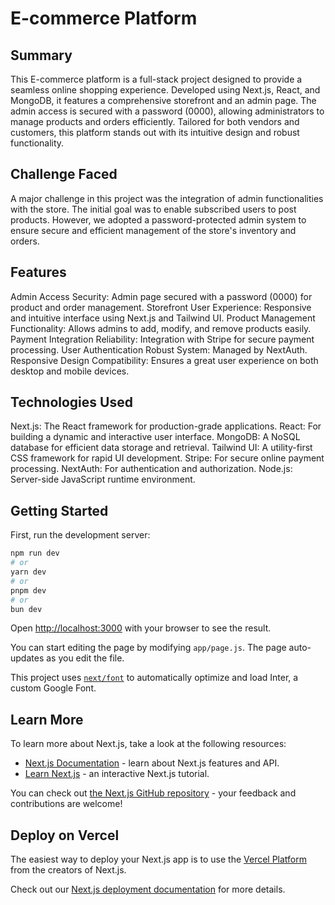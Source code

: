 # E-commerce Platform

## Summary

This E-commerce platform is a full-stack project designed to provide a seamless online shopping experience. Developed using Next.js, React, and MongoDB, it features a comprehensive storefront and an admin page. The admin access is secured with a password (0000), allowing administrators to manage products and orders efficiently. Tailored for both vendors and customers, this platform stands out with its intuitive design and robust functionality.

## Challenge Faced
A major challenge in this project was the integration of admin functionalities with the store. The initial goal was to enable subscribed users to post products. However, we adopted a password-protected admin system to ensure secure and efficient management of the store's inventory and orders.

## Features
Admin Access
Security: Admin page secured with a password (0000) for product and order management.
Storefront
User Experience: Responsive and intuitive interface using Next.js and Tailwind UI.
Product Management
Functionality: Allows admins to add, modify, and remove products easily.
Payment Integration
Reliability: Integration with Stripe for secure payment processing.
User Authentication
Robust System: Managed by NextAuth.
Responsive Design
Compatibility: Ensures a great user experience on both desktop and mobile devices.

## Technologies Used
Next.js: The React framework for production-grade applications.
React: For building a dynamic and interactive user interface.
MongoDB: A NoSQL database for efficient data storage and retrieval.
Tailwind UI: A utility-first CSS framework for rapid UI development.
Stripe: For secure online payment processing.
NextAuth: For authentication and authorization.
Node.js: Server-side JavaScript runtime environment.
## Getting Started

First, run the development server:

```bash
npm run dev
# or
yarn dev
# or
pnpm dev
# or
bun dev
```

Open [http://localhost:3000](http://localhost:3000) with your browser to see the result.

You can start editing the page by modifying `app/page.js`. The page auto-updates as you edit the file.

This project uses [`next/font`](https://nextjs.org/docs/basic-features/font-optimization) to automatically optimize and load Inter, a custom Google Font.

## Learn More

To learn more about Next.js, take a look at the following resources:

- [Next.js Documentation](https://nextjs.org/docs) - learn about Next.js features and API.
- [Learn Next.js](https://nextjs.org/learn) - an interactive Next.js tutorial.

You can check out [the Next.js GitHub repository](https://github.com/vercel/next.js/) - your feedback and contributions are welcome!

## Deploy on Vercel

The easiest way to deploy your Next.js app is to use the [Vercel Platform](https://vercel.com/new?utm_medium=default-template&filter=next.js&utm_source=create-next-app&utm_campaign=create-next-app-readme) from the creators of Next.js.

Check out our [Next.js deployment documentation](https://nextjs.org/docs/deployment) for more details.
